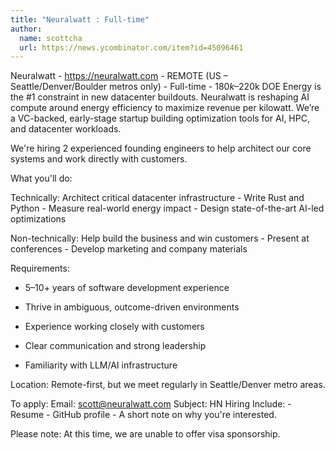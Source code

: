 ```yaml
---
title: "Neuralwatt : Full-time"
author:
  name: scottcha
  url: https://news.ycombinator.com/item?id=45096461
---
```

Neuralwatt - <a href="https:&#x2F;&#x2F;neuralwatt.com" rel="nofollow">https:&#x2F;&#x2F;neuralwatt.com</a> - REMOTE (US – Seattle&#x2F;Denver&#x2F;Boulder metros only) - Full-time - $180k–$220k DOE
Energy is the #1 constraint in new datacenter buildouts. Neuralwatt is reshaping AI compute around energy efficiency to maximize revenue per kilowatt. We’re a VC-backed, early-stage startup building optimization tools for AI, HPC, and datacenter workloads.

We&#x27;re hiring 2 experienced founding engineers to help architect our core systems and work directly with customers.

What you&#x27;ll do:

Technically: Architect critical datacenter infrastructure - Write Rust and Python - Measure real-world energy impact - Design state-of-the-art AI-led optimizations

Non-technically: Help build the business and win customers - Present at conferences - Develop marketing and company materials

Requirements:

- 5–10+ years of software development experience

- Thrive in ambiguous, outcome-driven environments

- Experience working closely with customers

- Clear communication and strong leadership

- Familiarity with LLM&#x2F;AI infrastructure

Location: Remote-first, but we meet regularly in Seattle&#x2F;Denver metro areas.

To apply: Email: scott@neuralwatt.com Subject: HN Hiring Include: - Resume - GitHub profile - A short note on why you&#x27;re interested.

Please note: At this time, we are unable to offer visa sponsorship.
<JobApplication />
